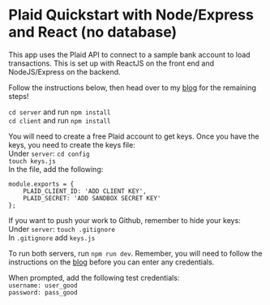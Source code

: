# Plaid Quickstart with Node/Express and React (no database)

This app uses the Plaid API to connect to a sample bank account to load transactions.  This is set up with ReactJS on the front end and NodeJS/Express on the backend.<br/>

Follow the instructions below, then head over to my <a href="https://catd825.medium.com/creating-a-financial-app-with-the-plaid-api-nodejs-express-and-react-4e142066eb6c">blog</a> for the remaining steps! </br>

```cd server``` and run ```npm install``` <br/>
```cd client``` and run ```npm install``` <br/>

You will need to create a free Plaid account to get keys.  Once you have the keys, you need to create the keys file: <br/>
Under ```server```: ```cd config```<br/>
```touch keys.js```<br/>
In the file, add the following:
```
module.exports = {
    PLAID_CLIENT_ID: 'ADD CLIENT KEY',
    PLAID_SECRET: 'ADD SANDBOX SECRET KEY'
};
```
If you want to push your work to Github, remember to hide your keys: <br/>
Under ```server```: ```touch .gitignore```<br/>
In ```.gitignore``` add ```keys.js```

To run both servers, run ```npm run dev```.  Remember, you will need to follow the instructions on the <a href="https://catd825.medium.com/creating-a-financial-app-with-the-plaid-api-nodejs-express-and-react-4e142066eb6c">blog</a> before you can enter any credentials.


When prompted, add the following test credentials: <br/>
```username: user_good``` <br/>
```password: pass_good```
